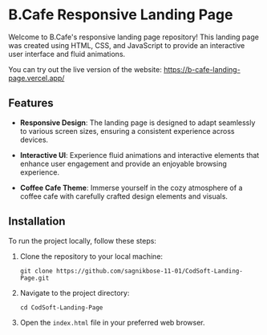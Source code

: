 # B.Cafe Responsive Landing Page

Welcome to B.Cafe's responsive landing page repository! This landing page was created using HTML, CSS, and JavaScript to provide an interactive user interface and fluid animations. 

You can try out the live version of the website: https://b-cafe-landing-page.vercel.app/

## Features

- **Responsive Design**: The landing page is designed to adapt seamlessly to various screen sizes, ensuring a consistent experience across devices.

- **Interactive UI**: Experience fluid animations and interactive elements that enhance user engagement and provide an enjoyable browsing experience.

- **Coffee Cafe Theme**: Immerse yourself in the cozy atmosphere of a coffee cafe with carefully crafted design elements and visuals.

## Installation

To run the project locally, follow these steps:

1. Clone the repository to your local machine:
   ```
   git clone https://github.com/sagnikbose-11-01/CodSoft-Landing-Page.git
   ```

2. Navigate to the project directory:
   ```
   cd CodSoft-Landing-Page
   ```

3. Open the `index.html` file in your preferred web browser.



